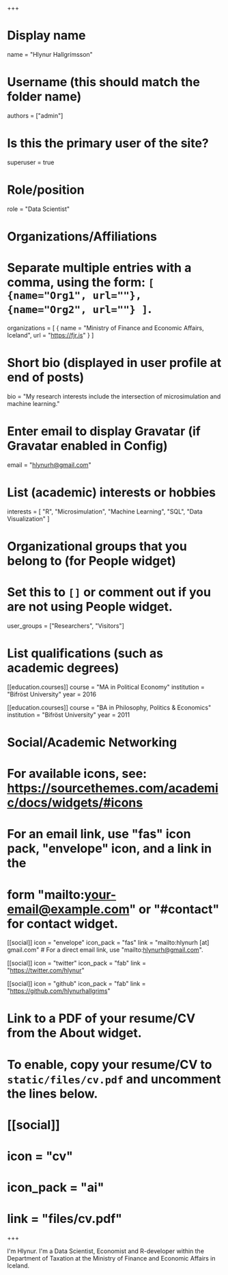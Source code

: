 +++
# Display name
name = "Hlynur Hallgrímsson"

# Username (this should match the folder name)
authors = ["admin"]

# Is this the primary user of the site?
superuser = true

# Role/position
role = "Data Scientist"

# Organizations/Affiliations
#   Separate multiple entries with a comma, using the form: `[ {name="Org1", url=""}, {name="Org2", url=""} ]`.
organizations = [ { name = "Ministry of Finance and Economic Affairs, Iceland", url = "https://fjr.is" } ]

# Short bio (displayed in user profile at end of posts)
bio = "My research interests include the intersection of microsimulation and machine learning."

# Enter email to display Gravatar (if Gravatar enabled in Config)
email = "hlynurh@gmail.com"

# List (academic) interests or hobbies
interests = [
  "R",
  "Microsimulation",
  "Machine Learning",
  "SQL",
  "Data Visualization"
]

# Organizational groups that you belong to (for People widget)
#   Set this to `[]` or comment out if you are not using People widget.
user_groups = ["Researchers", "Visitors"]

# List qualifications (such as academic degrees)
[[education.courses]]
  course = "MA in Political Economy"
  institution = "Bifröst University"
  year = 2016

[[education.courses]]
  course = "BA in Philosophy, Politics & Economics"
  institution = "Bifröst University"
  year = 2011

# Social/Academic Networking
# For available icons, see: https://sourcethemes.com/academic/docs/widgets/#icons
#   For an email link, use "fas" icon pack, "envelope" icon, and a link in the
#   form "mailto:your-email@example.com" or "#contact" for contact widget.

[[social]]
  icon = "envelope"
  icon_pack = "fas"
  link = "mailto:hlynurh [at] gmail.com"  # For a direct email link, use "mailto:hlynurh@gmail.com".

[[social]]
  icon = "twitter"
  icon_pack = "fab"
  link = "https://twitter.com/hlynur"

[[social]]
  icon = "github"
  icon_pack = "fab"
  link = "https://github.com/hlynurhallgrims"

# Link to a PDF of your resume/CV from the About widget.
# To enable, copy your resume/CV to `static/files/cv.pdf` and uncomment the lines below.
# [[social]]
#   icon = "cv"
#   icon_pack = "ai"
#   link = "files/cv.pdf"

+++

I'm Hlynur. I'm a Data Scientist, Economist and R-developer within the Department of Taxation at the Ministry of Finance and Economic Affairs in Iceland.  
